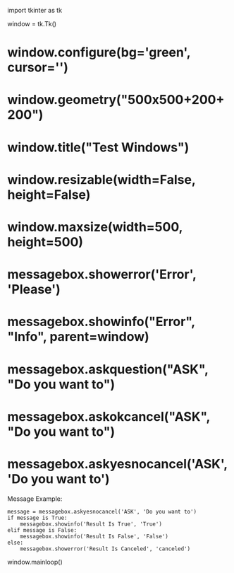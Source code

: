 

import tkinter as tk

window = tk.Tk()
# window.configure(bg='green', cursor='')
# window.geometry("500x500+200+200")
# window.title("Test Windows")
# window.resizable(width=False, height=False)
# window.maxsize(width=500, height=500)
# messagebox.showerror('Error', 'Please')
# messagebox.showinfo("Error", "Info", parent=window)
# messagebox.askquestion("ASK", "Do you want to")
# messagebox.askokcancel("ASK", "Do you want to")
# messagebox.askyesnocancel('ASK', 'Do you want to')

Message Example:
```
message = messagebox.askyesnocancel('ASK', 'Do you want to')
if message is True:
    messagebox.showinfo('Result Is True', 'True')
elif message is False:
    messagebox.showinfo('Result Is False', 'False')
else:
    messagebox.showerror('Result Is Canceled', 'canceled')
```




window.mainloop()
